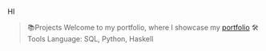 HI
>📚Projects
>    Welcome to my portfolio, where I showcase my [portfolio](https://pages.github.com/)
>🛠️ Tools
>    Language: SQL, Python, Haskell
  

